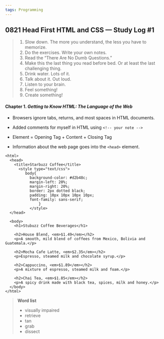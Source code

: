 ```yaml
---
tags: Programming
---
```


## 0821 Head First HTML and CSS — Study Log #1

>1. Slow down. The more you understand, the less you have to memorize.
>2. Do the exercises. Write your own notes.
>3. Read the “There Are No Dumb Questions.”
>4. Make this the last thing you read before bed. Or at least the last challenging thing.
>5. Drink water. Lots of it.
>6. Talk about it. Out loud.
>7. Listen to your brain.
>8. Feel something!
>9. Create something!

#### Chapter 1. *Getting to Know HTML: The Language of the Web*

- Browsers ignore tabs, returns, and most spaces in HTML documents.

- Added comments for myself in HTML using `<!-- your note -->`

- Element = Opening Tag + Content + Closing Tag

- Information about the web page goes into the `<head>` element.

```
<html>
  <head>
    <title>Starbuzz Coffee</title>
      <style type="text/css">
         body{
           background-color: #d2b48c;
           margin-left: 20%;
           margin-right: 20%;
           border: 2px dotted black;
           padding: 10px 10px 10px 10px;
           font-family: sans-serif;
               }
           </style>
  </head>
  
  <body>
    <h1>Stubuzz Coffee Beverages</h1>
  
    <h2>House Blend, <em>$1.49</em></h2>
    <p>A smooth, mild blend of coffees from Mexico, Bolivia and Guatemala.</p>
  
    <h2>Mocha Cafe Latte, <em>$2.35</em></h2>
    <p>Espresso, steamed milk and chocolate syrup.</p>
  
    <h2>Cappuccino, <em>$1.89</em></h2>
    <p>A mixture of espresso, steamed milk and foam.</p>
  
    <h2>Chai Tea, <em>$1.85</em></h2>
    <p>A spicy drink made with black tea, spices, milk and honey.</p>
  </body>
</html>
```

>**Word list**
>- visually impaired
>- retrieve
>- tan
>- grab
>- dissect
